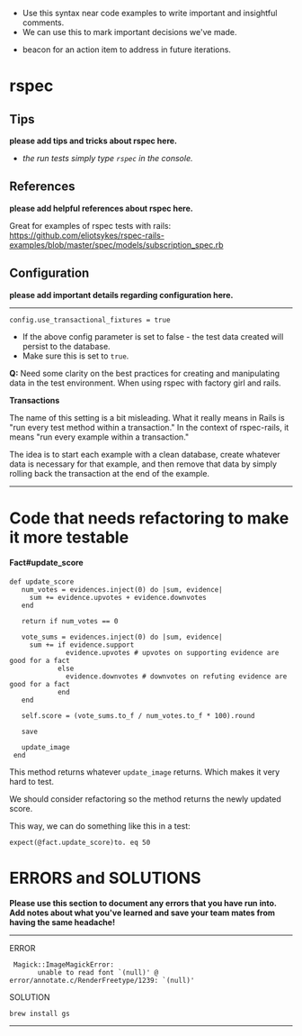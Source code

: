 <!-- NOTE -->
* Use this syntax near code examples to write important and insightful comments.
* We can use this to mark important decisions we've made.

<!-- TODO -->
* beacon for an action item to address in future iterations.



# rspec

## Tips
__please add tips and tricks about rspec here.__

- _the run tests simply type `rspec` in the console._

## References
__please add helpful references about rspec here.__

Great for examples of rspec tests with rails:
https://github.com/eliotsykes/rspec-rails-examples/blob/master/spec/models/subscription_spec.rb


## Configuration
__please add important details regarding configuration here.__
___
```
config.use_transactional_fixtures = true
```
* If the above config parameter is set to false - the test data created will persist to the database.
* Make sure this is set to `true`.

__Q:__ Need some clarity on the best practices for creating and manipulating data in the test environment. When using rspec with factory girl and rails.

__Transactions__

The name of this setting is a bit misleading. What it really means in Rails
is "run every test method within a transaction." In the context of rspec-rails,
it means "run every example within a transaction."

The idea is to start each example with a clean database, create whatever data
is necessary for that example, and then remove that data by simply rolling back
the transaction at the end of the example.
___

# Code that needs refactoring to make it more testable

#### Fact#update_score

```
def update_score
   num_votes = evidences.inject(0) do |sum, evidence|
     sum += evidence.upvotes + evidence.downvotes
   end

   return if num_votes == 0

   vote_sums = evidences.inject(0) do |sum, evidence|
     sum += if evidence.support
              evidence.upvotes # upvotes on supporting evidence are good for a fact
            else
              evidence.downvotes # downvotes on refuting evidence are good for a fact
            end
   end

   self.score = (vote_sums.to_f / num_votes.to_f * 100).round

   save

   update_image
 end
 ```
 This method returns whatever `update_image` returns. Which makes it very hard to test.

 We should consider refactoring so the method returns the newly updated score.

 This way, we can do something like this in a test:

 ```
 expect(@fact.update_score)to. eq 50
 ```

# ERRORS and SOLUTIONS

__Please use this section to document any errors that you have run into. Add notes about what you've learned and save your team mates from having the same headache!__
___
ERROR
```
 Magick::ImageMagickError:
       unable to read font `(null)' @ error/annotate.c/RenderFreetype/1239: `(null)'

```

SOLUTION
```
brew install gs
```
___
